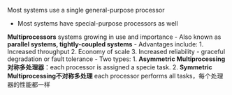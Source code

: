 
Most systems use a single general-purpose processor
-   ﻿﻿Most systems have special-purpose processors as well

**Multiprocessors** systems growing in use and importance
	-  ﻿﻿Also known as **parallel systems, tightly-coupled systems**
	-  Advantages include:
		1.  ﻿﻿﻿Increased throughput
		2.  ﻿﻿﻿Economy of scale
		3.  ﻿﻿﻿Increased reliability - graceful degradation or fault tolerance
	- Two types:
		1.  ﻿﻿﻿**Asymmetric Multiprocessing对称多处理器**：each processor is assigned a specie task.
		2.  ﻿﻿﻿**Symmetric Multiprocessing不对称多处理** each processor performs all tasks，每个处理器的性能都一样